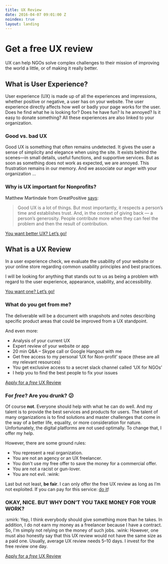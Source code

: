 ```yaml
---
title: UX Review
date: 2016-04-07 09:01:00 Z
noindex: true
layout: landing
---
```


# Get a free UX review

<p class="lead">UX can help NGOs solve complex challenges to their mission of improving the world a little, or of making it really better.</p>

## What is User Experience?
User experience (UX) is made up of all the experiences and impressions, whether positive or negative, a user has on your website. The user experience directly affects how well or badly your page works for the user. Does he find what he is looking for? Does he have fun? Is he annoyed? Is it easy to donate something? All these experiences are also linked to your organization.

### Good vs. bad UX
<p class="half">Good UX is something that often remains undetected. It gives the user a sense of simplicity and elegance when using the site. It exists behind the scenes—in small details, useful functions, and supportive services.
But as soon as something does not work as expected, we are annoyed. This frustration remains in our
memory. And we associate our anger with your organization ...</p>

### Why is UX important for Nonprofits?
<p class="half">Matthew Martindale from GreatPositive <a href="http://www.drewlepp.com/blog/how-non-profits-can-use-ux-to-create-impact/" target="_blank">says</a>:</p>

> Good UX is a lot of things. But most importantly, it respects a person’s time and establishes trust. And, in the context of giving back — a person’s generosity. People contribute more when they can feel the problem and then the result of contribution.

<a href="https://niklasjordan.typeform.com/to/zM6L57" target="_blank" class="btn btn-primary">You want better UX? Let’s go!</a>

## What is a UX Review
In a user experience check, we evaluate the usability of your website or your online store regarding common
usability principles and best practices.

I will be looking for anything that stands out to us as being a problem with regard to the user experience, appearance, usability, and accessibility.

<a href="https://niklasjordan.typeform.com/to/zM6L57" target="_blank" class="btn btn-primary">You want one? Let’s go!</a>

### What do you get from me?
<p class="half">The deliverable will be a document with snapshots and notes describing specific product areas that could be improved from a UX standpoint.</p>

And even more:
<ul class="hug">
<li>Analysis of your current UX</li>
<li>Expert review of your website or app</li>
<li>20 min Q&A – Skype call or Google Hangout with me</li>
<li>Get free access to my personal ‘UX for Non-profit’ space (these are all my relevant resources)</li>
<li>You get exclusive access to a secret slack channel called ‘UX for NGOs’</li>
<li> I help you to find the best people to fix your issues</li>
</ul>

<a href="https://niklasjordan.typeform.com/to/zM6L57" target="_blank" class="btn btn-primary">Apply for a <i>free</i> UX Review</a>

### For *free*? Are you drunk? :confused:
<p class="half">Of course <strong>not</strong>. Everyone should help with what he can do well. And my talent is to provide the best services and products for users. The talent of many organizations is to find solutions and master challenges that come in the way of a better life, equality, or more consideration for nature. Unfortunately, the digital platforms are not used optimally. To change that, I offer my help.</p>

However, there are some ground rules:
<ul class="hug">
<li>You represent a real organization.</li>
<li>You are not an agency or an UX freelancer.</li>
<li>You don't use my free offer to save the money for a commercial offer.</li>
<li>You are not a racist or gun-lover.</li>
<li>You are not evil. :wink:</li>
</ul>

Last but not least, **be fair**.  I can only offer the free UX review as long as I’m not exploited.  If you can pay for this service: [do it](http://www.niklasjordan.com/contact.html)!

### OKAY, NICE. BUT WHY DON’T YOU TAKE MONEY FOR YOUR WORK?
<p class="half">:smirk: Yep, I think everybody should give something more than he takes. In addition, I do not earn my money as a freelancer because I have a contract. So, I'm simply not relying on the money of such jobs. :wink: However, one must also honestly say that this UX review would not have the same size as a paid one. Usually, average UX review needs 5–10 days. I invest for the free review one day.</p>

<a href="https://niklasjordan.typeform.com/to/zM6L57" target="_blank" class="btn btn-primary">Apply for a <i>free</i> UX Review</a>